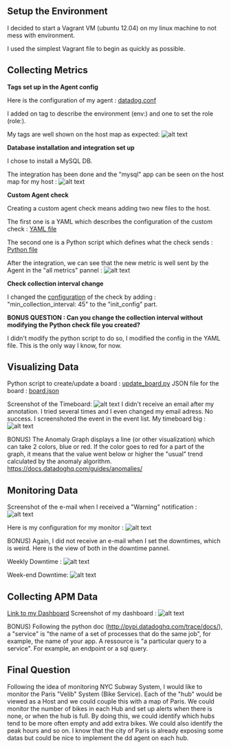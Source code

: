 ## Setup the Environment
I decided to start a Vagrant VM (ubuntu 12.04) on my linux machine to not mess with environment.

I used the simplest Vagrant file to begin as quickly as possible.

## Collecting Metrics

**Tags set up in the Agent config**

Here is the configuration of my agent : [datadog.conf](dd-agent/datadog.conf)

I added on tag to describe the environment (env:) and one to set the role (role:).

My tags are well shown on the host map as expected: ![alt text](screenshots/tags.png "Tags")

**Database installation and integration set up**

I chose to install a MySQL DB.

The integration has been done and the "mysql" app can be seen on the host map for my host : ![alt text](screenshots/host_map_sql.png "Host Map")

**Custom Agent check**

Creating a custom agent check means adding two new files to the host.

The first one is a YAML which describes the configuration of the custom check : [YAML file](dd-agent/conf.d/my_check.yaml)

The second one is a Python script which defines what the check sends : [Python file](dd-agent/checks.d/my_check.py)

After the integration, we can see that the new metric is well sent by the Agent in the "all metrics" pannel : ![alt text](screenshots/my_metric_definition.png "my_metric")

**Check collection interval change**

I changed the [configuration](dd-agent/conf.d/my_check.yaml) of the check by adding :
"min_collection_interval: 45" to the "init_config" part.

**BONUS QUESTION : Can you change the collection interval without modifying the Python check file you created?**

I didn't modify the python script to do so, I modified the config in the YAML file. This is the only way I know, for now.

## Visualizing Data
Python script to create/update a board : [update_board.py](./update_board.py)
JSON file for the board : [board.json](./board.json)

Screenshot of the Timeboard:
![alt text](screenshots/my_timeboard.png "my timeboard")
I didn't receive an email after my annotation. I tried several times and I even changed my email adress. No success. I screenshoted the event in the event list.
My timeboard big : ![alt text](screenshots/my_timeboard_big.png "my timeboard big")

BONUS) The Anomaly Graph displays a line (or other visualization) which can take 2 colors, blue or red. If the color goes to red for a part of the graph, it means that the value went below or higher the "usual" trend calculated by the anomaly algorithm. https://docs.datadoghq.com/guides/anomalies/ 

## Monitoring Data
Screenshot of the e-mail when I received a "Warning" notification :
![alt text](screenshots/email_my_monitor.png "warning notification")

Here is my configuration for my monitor :
![alt text](screenshots/my_monitor_conf.png "warning notification")

BONUS) Again, I did not receive an e-mail when I set the downtimes, which is weird.
Here is the view of both in the downtime pannel.

Weekly Downtime :
![alt text](screenshots/weekly_downtime.png "warning notification")

Week-end Downtime:
![alt text](screenshots/weekend_downtime.png "warning notification")

## Collecting APM Data
[Link to my Dashboard](https://p.datadoghq.com/sb/b1131d66e-41a43718b5)
Screenshot of my dashboard :
![alt text](screenshots/apm_infra_board.png "warning notification")

BONUS) Following the python doc (http://pypi.datadoghq.com/trace/docs/), a "service" is "the name of a set of processes that do the same job", for example, the name of your app.
A ressource is "a particular query to a service". For example, an endpoint or a sql query.

## Final Question
Following the idea of monitoring NYC Subway System, I would like to monitor the Paris "Velib" System (Bike Service).
Each of the "hub" would be viewed as a Host and we could couple this with a map of Paris. We could monitor the number of bikes in each Hub and set up alerts when there is none, or when the hub is full.
By doing this, we could identify which hubs tend to be more often empty and add extra bikes. We could also identify the peak hours and so on.
I know that the city of Paris is already exposing some datas but could be nice to implement the dd agent on each hub.

